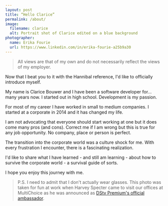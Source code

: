 ```yaml
---
layout: post
title: “Hello Clarice”
permalink: /about/
image:
  filename: clarice
  alt: Portrait shot of Clarice edited on a blue background
photographer:
  name: Erika Fourie
  url: https://www.linkedin.com/in/erika-fourie-a25b9a30
---
```

> All views are that of my own and do not necessarily reflect the
views of my employer.

Now that I beat you to it with the Hannibal reference, I'd like to officially
introduce myself.

My name is Clarice Bouwer and I have been a software developer for... many years now. I
started out in high school. Development is my passion.

For most of my career I have worked in small to medium companies. I started at
a corporate in 2014 and it has changed my life.

I am not advocating that everyone should start working at one but it does come
many pros (and cons). Correct me if I am wrong but this is
true for any job opportunity. No company, place or person is perfect.

The transition into the corporate world was a culture shock for me. With every
frustration I encounter, there is a fascinating realization.

I'd like to share what I have learned - and still am learning - about how to
survive the corporate world - a survival guide of sorts.

I hope you enjoy this journey with me.

> P.S. I need to admit that I don't actually wear glasses. This photo was taken for fun
at work when Harvey Specter came to visit our offices at MultiChoice as he was
announced as [DStv Premium's official ambassador](http://ewn.co.za/2015/08/31/Harvey-Specter-announced-as-DSTV-Premiums-official-ambassador).
